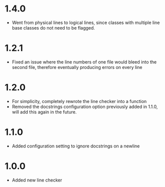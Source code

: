 # 1.4.0
- Went from physical lines to logical lines, since classes with multiple line base classes do not need to be flagged.


# 1.2.1
- Fixed an issue where the line numbers of one file would bleed into the second file, therefore eventually producing errors on every line

# 1.2.0
- For simplicity, completely rewrote the line checker into a function
- Removed the docstrings configuration option previously added in 1.1.0, will add this again in the future.

# 1.1.0
- Added configuration setting to ignore docstrings on a newline

# 1.0.0
- Added new line checker